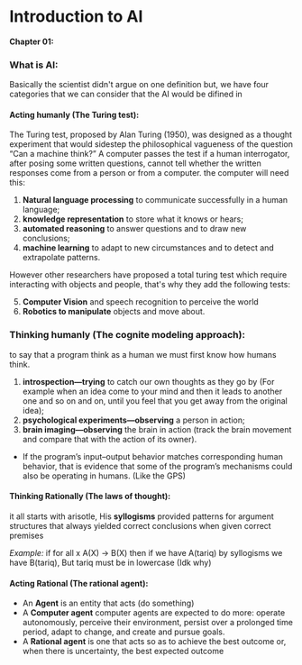 # Introduction to AI

**Chapter 01:**

### What is AI:

Basically the scientist didn't argue on one definition but, we have four categories that we can consider that the AI would be difined in

#### Acting humanly (The Turing test):

The Turing test, proposed by Alan Turing (1950), was designed as a thought experiment that would sidestep the philosophical vagueness of the question “Can a machine think?” A computer passes the test if a human interrogator, after posing some written questions, cannot tell whether the written responses come from a person or from a computer. the computer will need this:

1. **Natural language processing** to communicate successfully in a human language;
2. **knowledge representation** to store what it knows or hears;
3. **automated reasoning** to answer questions and to draw new conclusions;
4. **machine learning** to adapt to new circumstances and to detect and extrapolate patterns.

However other researchers have proposed a total turing test which require interacting with objects and people, that's why they add the following tests:

5. **Computer Vision** and speech recognition to perceive the world
6. **Robotics to manipulate** objects and move about.

### Thinking humanly (The cognite modeling approach):

to say that a program think as a human we must first know how humans think.

1. **introspection—trying** to catch our own thoughts as they go by (For example when an idea come to your mind and then it leads to another one and so on and on, until you feel that you get away from the original idea);
2. **psychological experiments—observing** a person in action;
3. **brain imaging—observing** the brain in action (track the brain movement and compare that with the action of its owner).

- If the program’s input–output behavior matches corresponding human behavior, that is evidence that some of the program’s mechanisms could also be operating in humans. (Like the GPS)

#### Thinking Rationally (The laws of thought):

it all starts with arisotle, His **syllogisms** provided patterns for argument
structures that always yielded correct conclusions when given correct premises

_Example:_ if for all x A(X) -> B(X) then if we have A(tariq) by syllogisms we have B(tariq), But tariq must be in lowercase (Idk why)

#### Acting Rational (The rational agent):

- An **Agent** is an entity that acts (do something)
- A **Computer agent** computer agents are expected to do more: operate autonomously, perceive their environment, persist over a prolonged time period, adapt to change, and create and pursue goals.
- A **Rational agent** is one that acts so as to achieve the best outcome or, when there is uncertainty, the best expected outcome
